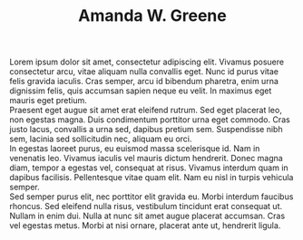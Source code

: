 ---
title: Amanda W. Greene
image:
  src: /img/greene.webp
  alt:
position: Attorney
location: Romney, WV
phone: (866) 213-2824
fax: 304-822-7109
email: amanda@jonathangbrill.com
areas_of_practice:
  - text: Litigation
  - text: Criminal Law
  - text: Real Estate Law
  - text: Estate/Probate/Wills
  - text: Family Law
bar_admission: West Virginia, 2020
education:
  - school: West Virginia University College of Law
    location: Morgantown, West
    items:
      - J.D. - 2020
  - school: Lindenwood University
    location: St. Charles, Missouri
    items:
      - text: M.B.A. & M.P.A.
      - text: "Major: Master of Business Administration"
      - text: "Major: Master of Public Administration"
litigation_percentage: 75% of practice devoted to Litigation
weight: 20
body: >-
  Lorem ipsum dolor sit amet, consectetur adipiscing elit. Vivamus posuere consectetur arcu, vitae aliquam nulla convallis eget. Nunc id purus vitae felis gravida iaculis. Cras semper, arcu id bibendum pharetra, enim urna dignissim felis, quis accumsan sapien neque eu velit. In maximus eget mauris eget pretium.


  Praesent eget augue sit amet erat eleifend rutrum. Sed eget placerat leo, non egestas magna. Duis condimentum porttitor urna eget commodo. Cras justo lacus, convallis a urna sed, dapibus pretium sem. Suspendisse nibh sem, lacinia sed sollicitudin nec, aliquam eu orci.


  In egestas laoreet purus, eu euismod massa scelerisque id. Nam in venenatis leo. Vivamus iaculis vel mauris dictum hendrerit. Donec magna diam, tempor a egestas vel, consequat at risus. Vivamus interdum quam in dapibus facilisis. Pellentesque vitae quam elit. Nam eu nisl in turpis vehicula semper. 


  Sed semper purus elit, nec porttitor elit gravida eu. Morbi interdum faucibus rhoncus. Sed eleifend nulla risus, vestibulum tincidunt erat consequat ut. Nullam in enim dui. Nulla at nunc sit amet augue placerat accumsan. Cras vel egestas metus. Morbi at nisi ornare, placerat ante ut, hendrerit ligula.
type: attorney
---